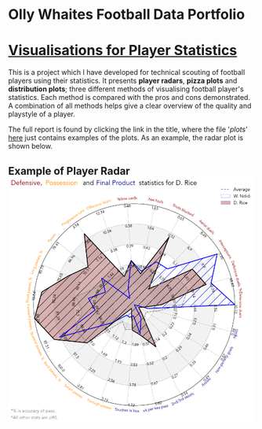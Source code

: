 # Olly Whaites Football Data Portfolio

# [Visualisations for Player Statistics](https://ollywhaites.github.io/football-stats-vis/)

This is a project which I have developed for technical scouting of football players using their statistics. It presents **player radars**, **pizza plots** and **distribution plots**; three different methods of visualising football player's statistics. Each method is compared with the pros and cons demonstrated. A combination of all methods helps give a clear overview of the quality and playstyle of a player.

The full report is found by clicking the link in the title, where the file '*plots*' [here](https://github.com/ollywhaites/football-stats-vis/tree/main/Plots) just contains examples of the plots. As an example, the radar plot is shown below.

## Example of Player Radar ![hal](images/D_Rice-vs-W_Ndidi-radar.png)


